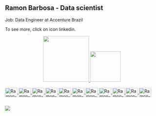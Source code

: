 ## Ramon Barbosa - Data scientist

Job: Data Engineer at Accenture Brazil

To see more, click on icon linkedin.


<div align="center">
  <a href="https://github.com/ramondata">
  <img height="150em" src="https://github-readme-stats.vercel.app/api?username=ramondata&show_icons=true&theme=dark&include_all_commits=true&count_private=true"/>
  <img height="100em" src="https://github-readme-stats.vercel.app/api/top-langs/?username=ramondata&layout=compact&langs_count=7&theme=dark"/>
</div>
<div style="display: inline_block"><br>
  <img align="center" alt="Ramon-Python" height="30" width="40" src="https://cdn.jsdelivr.net/gh/devicons/devicon/icons/python/python-original.svg">
  <img align="center" alt="Ramon-java" height="30" width="40" src="https://cdn.jsdelivr.net/gh/devicons/devicon/icons/java/java-original.svg">
  <img align="center" alt="Ramon-scala" height="30" width="40" src="https://cdn.jsdelivr.net/gh/devicons/devicon/icons/scala/scala-original.svg">
  <img align="center" alt="Ramon-cplusplus" height="30" width="40" src="https://cdn.jsdelivr.net/gh/devicons/devicon/icons/cplusplus/cplusplus-original.svg">
  <img align="center" alt="Ramon-postgresql" height="30" width="40" src="https://cdn.jsdelivr.net/gh/devicons/devicon/icons/postgresql/postgresql-original.svg">
  <img align="center" alt="Ramon-sqlserver" height="30" width="40" src="https://cdn.jsdelivr.net/gh/devicons/devicon/icons/microsoftsqlserver/microsoftsqlserver-plain.svg">
  <img align="center" alt="Ramon-mysql" height="30" width="40" src="https://cdn.jsdelivr.net/gh/devicons/devicon/icons/mysql/mysql-original.svg">
  <img align="center" alt="Ramon-oracle" height="30" width="40" src="https://cdn.jsdelivr.net/gh/devicons/devicon/icons/oracle/oracle-original.svg">
  <img align="center" alt="Ramon-apache" height="30" width="40" src="https://cdn.jsdelivr.net/gh/devicons/devicon/icons/apache/apache-original-wordmark.svg">
  <img align="center" alt="Ramon-linux" height="30" width="40" src="https://cdn.jsdelivr.net/gh/devicons/devicon/icons/linux/linux-original.svg"> 
  <img align="center" alt="Ramon-Hadoop" height="30" width="40" src="https://cdn.icon-icons.com/icons2/2699/PNG/512/apache_hadoop_logo_icon_169586.png">
</div>
  
  ##
 
<div> 
   <a href="linkedin.com/in/ramon-barbosa-01106719a" target="_blank"><img src="https://img.shields.io/badge/-LinkedIn-%230077B5?style=for-the-badge&logo=linkedin&logoColor=white" target="_blank">
 </a> 
 
